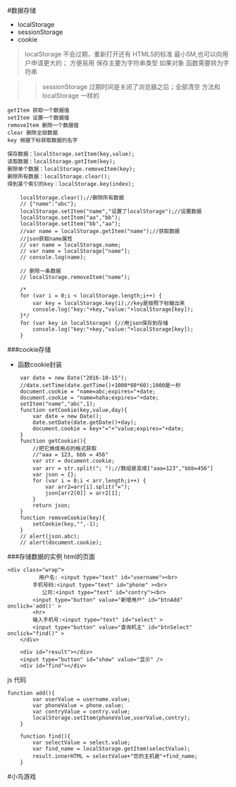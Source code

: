 #数据存储
* localStorage
* sessionStorage
* cookie
 
>localStorage 不会过期，重新打开还有 
	HTML5的标准
	最小5M,也可以向用户申请更大的；
	方便易用
	保存主要为字符串类型 如果对象 函数需要转为字符串

>>sessionStorage
	过期时间是关闭了浏览器之后；全部清空
	方法和localStorage 一样的

    getItem 获取一个数据值
	setItem 设置一个数据值
	removeItem 删除一个数据值
	clear 删除全部数据
	key 根据下标获取数据的名字
	
	保存数据：localStorage.setItem(key,value); 
	读取数据：localStorage.getItem(key); 
	删除单个数据：localStorage.removeItem(key); 
	删除所有数据：localStorage.clear(); 
	得到某个索引的key：localStorage.key(index); 
	
```
	localStorage.clear();//删除所有数据
	// {"name":"abc"};
	localStorage.setItem("name","设置了localStorage");//设置数据
	localStorage.setItem("aa","bb");
	localStorage.setItem("bb","aa");
	//var name = localStorage.getItem("name");//获取数据
	//json获取name属性
	// var name = localStorage.name;
	// var name = localStorage["name"];
	// console.log(name);

	// 删除一条数据
	// localStorage.removeItem("name"); 
	
	/*
	for (var i = 0;i < localStorage.length;i++) {
		var key = localStorage.key(i);//key是按照下标输出来
		console.log("key:"+key,"value:"+localStorage[key]);
	}*/
	for (var key in localStorage) {//用json保存到存储
		console.log("key:"+key,"value:"+localStorage[key]);
	}
```	
###cookie存储
* 函数cookie封装

```
	var date = new Date("2016-10-15");
	//date.setTime(date.getTime()+1000*60*60);1000是一秒
	document.cookie = "name=abc;expires="+date;
	document.cookie = "name=haha;expires="+date;
	setItem("name","abc",1);
	function setCookie(key,value,day){
		var date = new Date();
		date.setDate(date.getDate()+day);
		document.cookie = key+"="+"value;expires="+date;
	}
	function getCookie(){
		//把它换成用点的格式获取
		//"aaa = 123, bbb = 456"
		var str = document.cookie;
		var arr = str.split("; ");//数组是变成["aaa=123","bbb=456"]
		var json = {};
		for (var i = 0;i < arr.length;i++) {
			var arr2=arr[i].split("=");
			json[arr2[0]] = arr2[1];
		}
		return json;
	}
	function removeCookie(key){
		setCookie(key,"",-1);
	}
	// alert(json.abc);
	// alert(document.cookie);
```

###存储数据的实例
html的页面

```
<div class="wrap">
		  用户名: <input type="text" id="username"><br>
		手机号码:<input type="text" id="phone" ><br>
		   公司:<input type="text" id="contry"><br>
		<input type="button" value="新增用户" id="btnAdd" onclick='add()' >
		<hr>
		输入手机号:<input type="text" id="select" >
		<input type="button" value="查询机主" id="btnSelect" onclick="find()" >
	</div>

	<div id="result"></div>
	<input type="button" id="show" value="显示" />
	<div id="find"></div>
```
js 代码

```
function add(){
		var userValue = username.value;
		var phoneValue = phone.value;
		var contryValue = contry.value;
		localStorage.setItem(phoneValue,userValue,contry);
	}

	function find(){	
		var selectValue = select.value;
		var find_name = localStorage.getItem(selectValue);
		result.innerHTML = selectValue+"您的主机是"+find_name;
	}
```	

#小鸟游戏